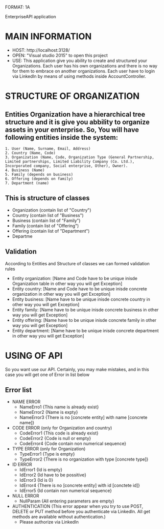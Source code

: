 FORMAT: 1A

EnterpriseAPI application

# MAIN INFORMATION
+ HOST: http://localhost:3128/
+ OPEN: "Visual studio 2015" to open this project
+ USE: This application give you ability to create and structured your Organizations. Each user has his own organizations and there is no way for them to embrace on another organizations. Each user have to login via LinkedIn by means of using methods inside AccountController.


# STRUCTURE OF ORGANIZATION
## Entities Organization have  a hierarchical tree structure and it is give you abbility to organize assets in your enterprise. So, You will have following entities inside the system:
    1. User (Name, Surname, Email, Address)
    2. Country (Name, Code)
    3. Organization (Name, Code, Organization Type (General Partnership,
    Limited partnerships, Limited Liability Company (Co. Ltd.),
    Incorporated company, Social enterprise, Other), Owner).
    4. Business (Name)
    5. Family (depends on business)
    6. Offering (depends on family)
    7. Department (name)
    
## This is structure of classes
 + Organization (contain list of "Country")
 + Country (contain list of "Business")
 + Business (contain list of "Family")
 + Family (contain list of "Offering")
 + Offering (contain list of "Department")
 + Departme

## Validation
According to Entities and Structure of classes we can formed validation rules
+ Entity organization: [Name and Code have to be unique inisde Organization table in other way you will get Exception]
+ Entity country: [Name and Code have to be unique inisde concrete organization in other way you will get Exception]
+ Entity business: [Name have to be unique inisde concrete country in other way you will get Exception]
+ Entity family: [Name have to be unique inisde concrete business in other way you will get Exception]
+ Entity offering: [Name have to be unique inisde concrete family in other way you will get Exception]
+ Entity department: [Name have to be unique inisde concrete department in other way you will get Exception]


# USING OF API
So you want use our API. Certainly, you may make mistakes, and in this case you will get one of Error in list below
## Error list
+ NAME ERROR
	+ NameErro1  {This name is already exist}
	+ NameError2 {Name is expty}
	+ NameError3 {There is no [concrete entity] with name [concrete name]}
+ CODE ERROR (only for Organization and country)
	+ CodeError1 {This code is already exist}
	+ CodeError2 {Code is null or empty}
	+ CodeError4 {Code contain non numerical sequence}
+ TYPE ERROR (only for Organization)
	+ TypeError1 {Type is empty}
	+ TypeError2 {There is no organization with type [concrete type]}
+ ID ERROR
	+ IdError1 {Id is empty}
	+ IdError2 {Id have to be possitive}
	+ IdError3 {Id is 0}
	+ IdError4 {There is no [concrete entity] with id [conctete id]}
	+ IdError5 {Id contain non numerical sequence}
+ NULL ERROR
	+ NullParam {All entering parameters are empty}
+ AUTHENTICATION (This error appear when you try to use POST, DELETE or PUT method before you authenticate via LinkedIn. All get methods are available without authentication.)
	+ Please authorize via LinkedIn
